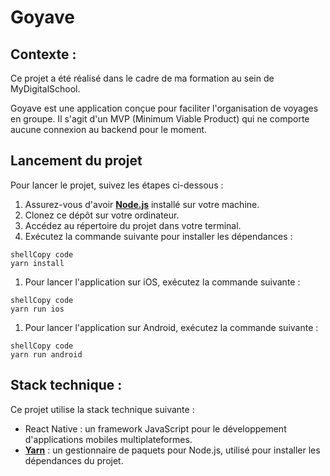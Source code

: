 # Goyave

## **Contexte :**

Ce projet a été réalisé dans le cadre de ma formation au sein de MyDigitalSchool.

Goyave est une application conçue pour faciliter l'organisation de voyages en groupe. Il s'agit d'un MVP (Minimum Viable Product) qui ne comporte aucune connexion au backend pour le moment.

## **Lancement du projet**

Pour lancer le projet, suivez les étapes ci-dessous :

1. Assurez-vous d'avoir **[Node.js](https://nodejs.org/)** installé sur votre machine.
2. Clonez ce dépôt sur votre ordinateur.
3. Accédez au répertoire du projet dans votre terminal.
4. Exécutez la commande suivante pour installer les dépendances :

```
shellCopy code
yarn install

```

1. Pour lancer l'application sur iOS, exécutez la commande suivante :

```
shellCopy code
yarn run ios

```

1. Pour lancer l'application sur Android, exécutez la commande suivante :

```
shellCopy code
yarn run android

```

## **Stack technique :**

Ce projet utilise la stack technique suivante :

- React Native : un framework JavaScript pour le développement d'applications mobiles multiplateformes.
- **[Yarn](https://yarnpkg.com/)** : un gestionnaire de paquets pour Node.js, utilisé pour installer les dépendances du projet.
